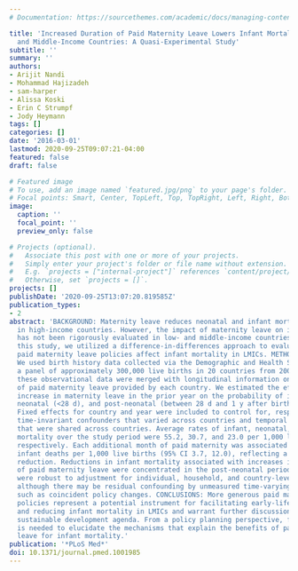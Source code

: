 ```yaml
---
# Documentation: https://sourcethemes.com/academic/docs/managing-content/

title: 'Increased Duration of Paid Maternity Leave Lowers Infant Mortality in Low-
  and Middle-Income Countries: A Quasi-Experimental Study'
subtitle: ''
summary: ''
authors:
- Arijit Nandi
- Mohammad Hajizadeh
- sam-harper
- Alissa Koski
- Erin C Strumpf
- Jody Heymann
tags: []
categories: []
date: '2016-03-01'
lastmod: 2020-09-25T09:07:21-04:00
featured: false
draft: false

# Featured image
# To use, add an image named `featured.jpg/png` to your page's folder.
# Focal points: Smart, Center, TopLeft, Top, TopRight, Left, Right, BottomLeft, Bottom, BottomRight.
image:
  caption: ''
  focal_point: ''
  preview_only: false

# Projects (optional).
#   Associate this post with one or more of your projects.
#   Simply enter your project's folder or file name without extension.
#   E.g. `projects = ["internal-project"]` references `content/project/deep-learning/index.md`.
#   Otherwise, set `projects = []`.
projects: []
publishDate: '2020-09-25T13:07:20.819585Z'
publication_types:
- 2
abstract: 'BACKGROUND: Maternity leave reduces neonatal and infant mortality rates
  in high-income countries. However, the impact of maternity leave on infant health
  has not been rigorously evaluated in low- and middle-income countries (LMICs). In
  this study, we utilized a difference-in-differences approach to evaluate whether
  paid maternity leave policies affect infant mortality in LMICs. METHODS AND FINDINGS:
  We used birth history data collected via the Demographic and Health Surveys to assemble
  a panel of approximately 300,000 live births in 20 countries from 2000 to 2008;
  these observational data were merged with longitudinal information on the duration
  of paid maternity leave provided by each country. We estimated the effect of an
  increase in maternity leave in the prior year on the probability of infant (<1 y),
  neonatal (<28 d), and post-neonatal (between 28 d and 1 y after birth) mortality.
  Fixed effects for country and year were included to control for, respectively, unobserved
  time-invariant confounders that varied across countries and temporal trends in mortality
  that were shared across countries. Average rates of infant, neonatal, and post-neonatal
  mortality over the study period were 55.2, 30.7, and 23.0 per 1,000 live births,
  respectively. Each additional month of paid maternity was associated with 7.9 fewer
  infant deaths per 1,000 live births (95% CI 3.7, 12.0), reflecting a 13% relative
  reduction. Reductions in infant mortality associated with increases in the duration
  of paid maternity leave were concentrated in the post-neonatal period. Estimates
  were robust to adjustment for individual, household, and country-level characteristics,
  although there may be residual confounding by unmeasured time-varying confounders,
  such as coincident policy changes. CONCLUSIONS: More generous paid maternity leave
  policies represent a potential instrument for facilitating early-life interventions
  and reducing infant mortality in LMICs and warrant further discussion in the post-2015
  sustainable development agenda. From a policy planning perspective, further work
  is needed to elucidate the mechanisms that explain the benefits of paid maternity
  leave for infant mortality.'
publication: '*PLoS Med*'
doi: 10.1371/journal.pmed.1001985
---
```

